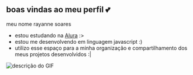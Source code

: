 ## boas vindas ao meu perfil 💕

meu nome rayanne soares

- estou estudando na [Alura](https://www.alura.com.br) :> 
- estou me desenvolvendo em linguagem javascript :)
- utilizo esse espaço para a minha organização e compartilhamento dos meus projetos desenvolvidos :|





![descrição do GIF](https://media1.tenor.com/m/0pQYBxuABY8AAAAd/nayeon-kpop.gif)
